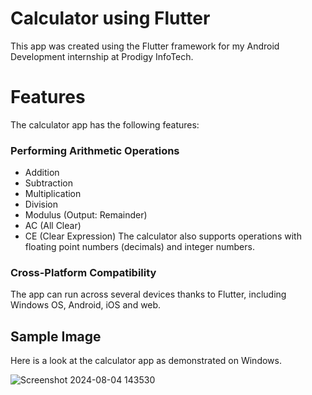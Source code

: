 # Calculator using Flutter

This app was created using the Flutter framework for my Android Development internship at Prodigy InfoTech.

# Features

The calculator app has the following features:


### Performing Arithmetic Operations
* Addition
* Subtraction
* Multiplication
* Division
* Modulus (Output: Remainder)
* AC (All Clear)
* CE (Clear Expression)
The calculator also supports operations with floating point numbers (decimals) and integer numbers.

### Cross-Platform Compatibility
The app can run across several devices thanks to Flutter, including Windows OS, Android, iOS and web.

## Sample Image

Here is a look at the calculator app as demonstrated on Windows.


![Screenshot 2024-08-04 143530](https://github.com/user-attachments/assets/a364568f-5068-4d93-a248-094fc6be1608)

